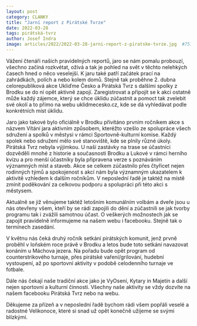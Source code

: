 ```yaml
---
layout: post
category: CLANKY
title: "Jarní report z Pirátské Tvrze"
date: 2022-03-28
tags: pirátská-tvrz
author: Josef Indra
image: articles/2022/2022-03-28-jarni-report-z-piratske-tvrze.jpg  #751x422 pixelu
---
```

Vážení čtenáři našich pravidelných reportů, jaro se nám pomalu probouzí, všechno začíná rozkvétat, ožívá a tak je pohled na svět v těchto nelehkých časech hned o něco veselejší. K jaru také patří začátek prací na zahrádkách, polích a nebo kolem domů. Stejně tak proběhne 2. dubna celorepubliková akce Ukliďme Česko a Pirátská Tvrz s dalšími spolky z Brodku se do ní opět aktivně zapojí. Zaregistrovat a připojit se k akci ostatně může každý zájemce, který se chce úklidu zúčastnit a pomoct tak zvelebit své okolí a to přímo na webu uklidmecesko.cz, kde se dá vyhledávat podle konkrétních míst úklidu. 

Jaro jako takové bylo oficiálně v Brodku přivítáno prvním ročníkem akce s názvem Vítání jara aktivním způsobem, kteréžto vzešlo ze spolupráce všech sdružení a spolků v městysi v rámci Sportovně-kulturní komise. Každý spolek nebo sdružení mělo své stanoviště, kde se plnily různé úkoly. Pirátská Tvrz nebyla výjimkou. U naší zastávky na trase se účastníci dozvěděli mnohé z historie a současnosti Brodku a Lukové v rámci herního kvízu a pro menší účastníky byla připravena verze s poznáváním významných míst a staveb. Akce se celkem zúčastnilo přes čtyřicet nejen rodinných týmů a spokojenost s akcí nám byla významným ukazatelem k aktivitě vzhledem k dalším ročníkům. V neposlední řadě je taktéž na místě zmínit poděkování za celkovou podporu a spolupráci při této akci s městysem. 

Aktuálně se již věnujeme taktéž letošním komunálním volbám a dveře jsou u nás otevřeny všem, kteří by se rádi zapojili do dění a zúčastnili se jak tvorby programu tak i zvážili samotnou účast. O veškerých možnostech jak se zapojit pravidelně informujeme na našem webu i facebooku. Stejně tak o termínech zasedání. 

V květnu nás čeká druhý ročník setkání pirátských komunit, jenž prvně proběhl v loňském roce právě v Brodku a letos bude toto setkání navazovat konáním u Máchova jezera. Na pořadu bude opět program od counterstrikového turnaje, přes pirátské vaření/grilování, hudební vystoupení, až po sportovní aktivity v podobě celodenního turnaje ve fotbale. 

Dále nás čekají naše tradiční akce jako je VyOsení, Kytary in Majetín a další nejen sportovní a kulturní činnosti. Všechny naše aktivity se vždy dozvíte na našem facebooku Pirátská Tvrz nebo na webu. 

Děkujeme za přízeň a v neposlední řadě bychom rádi všem popřáli veselé a radostné Velikonoce, které si snad už opět konečně užijeme se svými blízkými.
